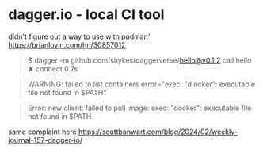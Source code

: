 
# dagger.io - local CI tool

didn't figure out a way to use with podman'
https://brianlovin.com/hn/30857012

> $ dagger -m github.com/shykes/daggerverse/hello@v0.1.2 call hello
> ✘ connect 0.7s

> WARNING: failed to list containers error="exec: \"d
> ocker\": executable file not found in $PATH"       

> Error: new client: failed to pull image: exec: "docker": executable file not found in $PATH


same complaint here
https://scottbanwart.com/blog/2024/02/weekly-journal-157-dagger-io/


